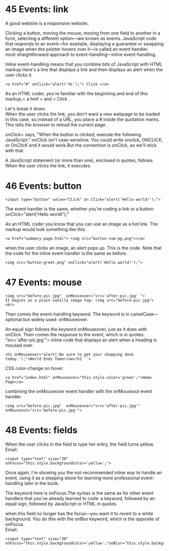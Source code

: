 # 45 Events: link

A good website is a responsive website.<br>

Clicking a button, moving the mouse, moving from one field to another in a form, selecting a different option—are known as events. JavaScript code that
responds to an event—for example, displaying a guarantee or swapping an image when the pointer hovers over it—is called an event handler.<br>
most straightforward approach to event-handling—inline event-handling.<br>

Inline event-handling means that you combine bits of JavaScript with HTML markup.Here's a line that displays a link and then displays an alert when the user clicks it.
```
<a href="#" onClick="alert('Hi');"> Click </a>
```
As an HTML coder, you're familiar with the beginning and end of this markup,< a href = and > Click </a>.

Let's break it down.<br>
When the user clicks the link, you don't want a new webpage to be loaded in this case, so,instead of a URL, you place a # inside the quotation marks. This tells the browser to reload the current page.

onClick= says, "When the button is clicked, execute the following JavaScript." onClick isn't case-sensitive. You could write onclick, ONCLICK, or OnClIcK and it would work.But the convention is onClick, so we'll stick with that.

A JavaScript statement (or more than one), enclosed in quotes, follows. When the user clicks the link, it executes.

# 46 Events: button
```
<input type="button" value="Click" on Click="alert('Hello world!');">
```
The event handler is the same, whether you're coding a link or a button:
onClick="alert('Hello world!');"

As an HTML coder you know that you can use an image as a hot link. The markup would
look something like this.
```
<a href="summary-page.html"> <img src="button-sum-pg.png"></a>
```
when the user clicks an image, an alert pops up. This is the code. Note that the code for the inline event handler is the same as before.
```
<img src="button-greet.png" onClick="alert('Hello world!');">
```
# 47 Events: mouse
```
<img src="before-pic.jpg"  onMouseover="src='after-pic.jpg' ">
It begins as a plain vanilla image tag: <img src="before-pic.jpg"> <br>
```
Then comes the event-handling keyword. The keyword is in camelCase—optional but widely used: onMouseover.<br>

An equal sign follows the keyword onMouseover, just as it does with onClick. Then comes the response to the event, which is in quotes: "src='after-pic.jpg'">
inline code that displays an alert when a heading is moused over.
```
<h1 onMouseover="alert('Be sure to get your shopping done today.');">World Ends Tomorrow</h1```>
```
CSS color-change on hover.
```
<a href="index.html" onMouseover="this.style.color='green';">Home Page</a>
```
combining the onMouseover event handler with the onMouseout event handler.
```
<img src="before-pic.jpg"  onMouseover="src='after-pic.jpg'"  onMouseout="src='before-pic.jpg'">
```
# 48 Events: fields

When the user clicks in the field to type her entry, the field turns yellow.<br>
Email:<br>
```
<input type="text" size="30" onFocus="this.style.backgroundColor='yellow';">
```
Once again, I'm showing you the not-recommended inline way to handle an event, using it as a stepping stone for learning more professional event-handling later in the book.<br>

The keyword here is onFocus.The syntax is the same as for other event handlers that you've already learned to code: a keyword, followed by an equal sign, followed by JavaScript or HTML in quotes.<br>

when this field no longer has the focus—you want it to revert to a white background. You do this with the onBlur keyword, which is the opposite of onFocus.<br>
Email:<br>
```
<input type="text" size="30" onFocus="this.style.backgroundColor='yellow';"onBlur="this.style.backgroundColor='white';">
```
